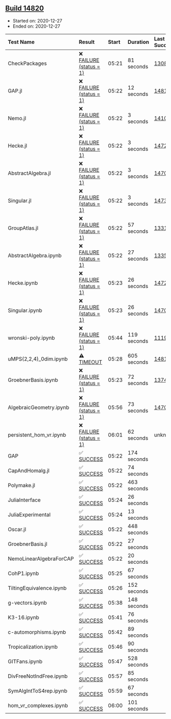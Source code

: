 ## [Build 14820](https://oscarci.mathematik.uni-kl.de/job/oscar/14820/)

* Started on: 2020-12-27
* Ended on: 2020-12-27

| Test Name    | Result | Start | Duration | Last Success | First Failure |
|:-------------|:-------|:------|:---------|:-------------|:--------------|
| CheckPackages | ❌ [FAILURE (status = 1)](https://oscarci.mathematik.uni-kl.de/job/oscar/14820/artifact/logs/build-14820/CheckPackages.log) | 05:21 | 81 seconds | [13085](https://oscarci.mathematik.uni-kl.de/job/oscar/13085/) | [13086](https://oscarci.mathematik.uni-kl.de/job/oscar/13086/) |
| GAP.jl | ❌ [FAILURE (status = 1)](https://oscarci.mathematik.uni-kl.de/job/oscar/14820/artifact/logs/build-14820/GAP.jl.log) | 05:22 | 12 seconds | [14819](https://oscarci.mathematik.uni-kl.de/job/oscar/14819/) | [14820](https://oscarci.mathematik.uni-kl.de/job/oscar/14820/) |
| Nemo.jl | ❌ [FAILURE (status = 1)](https://oscarci.mathematik.uni-kl.de/job/oscar/14820/artifact/logs/build-14820/Nemo.jl.log) | 05:22 | 3 seconds | [14101](https://oscarci.mathematik.uni-kl.de/job/oscar/14101/) | [14102](https://oscarci.mathematik.uni-kl.de/job/oscar/14102/) |
| Hecke.jl | ❌ [FAILURE (status = 1)](https://oscarci.mathematik.uni-kl.de/job/oscar/14820/artifact/logs/build-14820/Hecke.jl.log) | 05:22 | 3 seconds | [14723](https://oscarci.mathematik.uni-kl.de/job/oscar/14723/) | [14724](https://oscarci.mathematik.uni-kl.de/job/oscar/14724/) |
| AbstractAlgebra.jl | ❌ [FAILURE (status = 1)](https://oscarci.mathematik.uni-kl.de/job/oscar/14820/artifact/logs/build-14820/AbstractAlgebra.jl.log) | 05:22 | 3 seconds | [14701](https://oscarci.mathematik.uni-kl.de/job/oscar/14701/) | [14702](https://oscarci.mathematik.uni-kl.de/job/oscar/14702/) |
| Singular.jl | ❌ [FAILURE (status = 1)](https://oscarci.mathematik.uni-kl.de/job/oscar/14820/artifact/logs/build-14820/Singular.jl.log) | 05:22 | 3 seconds | [14732](https://oscarci.mathematik.uni-kl.de/job/oscar/14732/) | [14733](https://oscarci.mathematik.uni-kl.de/job/oscar/14733/) |
| GroupAtlas.jl | ❌ [FAILURE (status = 1)](https://oscarci.mathematik.uni-kl.de/job/oscar/14820/artifact/logs/build-14820/GroupAtlas.jl.log) | 05:22 | 57 seconds | [13311](https://oscarci.mathematik.uni-kl.de/job/oscar/13311/) | [13312](https://oscarci.mathematik.uni-kl.de/job/oscar/13312/) |
| AbstractAlgebra.ipynb | ❌ [FAILURE (status = 1)](https://oscarci.mathematik.uni-kl.de/job/oscar/14820/artifact/logs/build-14820/AbstractAlgebra.ipynb.log) | 05:22 | 27 seconds | [13355](https://oscarci.mathematik.uni-kl.de/job/oscar/13355/) | [13356](https://oscarci.mathematik.uni-kl.de/job/oscar/13356/) |
| Hecke.ipynb | ❌ [FAILURE (status = 1)](https://oscarci.mathematik.uni-kl.de/job/oscar/14820/artifact/logs/build-14820/Hecke.ipynb.log) | 05:23 | 26 seconds | [14723](https://oscarci.mathematik.uni-kl.de/job/oscar/14723/) | [14724](https://oscarci.mathematik.uni-kl.de/job/oscar/14724/) |
| Singular.ipynb | ❌ [FAILURE (status = 1)](https://oscarci.mathematik.uni-kl.de/job/oscar/14820/artifact/logs/build-14820/Singular.ipynb.log) | 05:23 | 26 seconds | [14701](https://oscarci.mathematik.uni-kl.de/job/oscar/14701/) | [14702](https://oscarci.mathematik.uni-kl.de/job/oscar/14702/) |
| wronski-poly.ipynb | ❌ [FAILURE (status = 1)](https://oscarci.mathematik.uni-kl.de/job/oscar/14820/artifact/logs/build-14820/wronski-poly.ipynb.log) | 05:44 | 119 seconds | [11192](https://oscarci.mathematik.uni-kl.de/job/oscar/11192/) | [11193](https://oscarci.mathematik.uni-kl.de/job/oscar/11193/) |
| uMPS(2,2,4)_0dim.ipynb | ⚠ [TIMEOUT](https://oscarci.mathematik.uni-kl.de/job/oscar/14820/artifact/logs/build-14820/uMPS-2-2-4-_0dim.ipynb.log) | 05:28 | 605 seconds | [14818](https://oscarci.mathematik.uni-kl.de/job/oscar/14818/) | [14819](https://oscarci.mathematik.uni-kl.de/job/oscar/14819/) |
| GroebnerBasis.ipynb | ❌ [FAILURE (status = 1)](https://oscarci.mathematik.uni-kl.de/job/oscar/14820/artifact/logs/build-14820/GroebnerBasis.ipynb.log) | 05:23 | 72 seconds | [13748](https://oscarci.mathematik.uni-kl.de/job/oscar/13748/) | [13749](https://oscarci.mathematik.uni-kl.de/job/oscar/13749/) |
| AlgebraicGeometry.ipynb | ❌ [FAILURE (status = 1)](https://oscarci.mathematik.uni-kl.de/job/oscar/14820/artifact/logs/build-14820/AlgebraicGeometry.ipynb.log) | 05:56 | 73 seconds | [14701](https://oscarci.mathematik.uni-kl.de/job/oscar/14701/) | [14702](https://oscarci.mathematik.uni-kl.de/job/oscar/14702/) |
| persistent_hom_vr.ipynb | ❌ [FAILURE (status = 1)](https://oscarci.mathematik.uni-kl.de/job/oscar/14820/artifact/logs/build-14820/persistent_hom_vr.ipynb.log) | 06:01 | 62 seconds | unknown | unknown |
| GAP | ✅ [SUCCESS](https://oscarci.mathematik.uni-kl.de/job/oscar/14820/artifact/logs/build-14820/GAP.log) | 05:22 | 174 seconds |  |  |
| CapAndHomalg.jl | ✅ [SUCCESS](https://oscarci.mathematik.uni-kl.de/job/oscar/14820/artifact/logs/build-14820/CapAndHomalg.jl.log) | 05:22 | 74 seconds |  |  |
| Polymake.jl | ✅ [SUCCESS](https://oscarci.mathematik.uni-kl.de/job/oscar/14820/artifact/logs/build-14820/Polymake.jl.log) | 05:22 | 463 seconds |  |  |
| JuliaInterface | ✅ [SUCCESS](https://oscarci.mathematik.uni-kl.de/job/oscar/14820/artifact/logs/build-14820/JuliaInterface.log) | 05:24 | 26 seconds |  |  |
| JuliaExperimental | ✅ [SUCCESS](https://oscarci.mathematik.uni-kl.de/job/oscar/14820/artifact/logs/build-14820/JuliaExperimental.log) | 05:24 | 13 seconds |  |  |
| Oscar.jl | ✅ [SUCCESS](https://oscarci.mathematik.uni-kl.de/job/oscar/14820/artifact/logs/build-14820/Oscar.jl.log) | 05:22 | 448 seconds |  |  |
| GroebnerBasis.jl | ✅ [SUCCESS](https://oscarci.mathematik.uni-kl.de/job/oscar/14820/artifact/logs/build-14820/GroebnerBasis.jl.log) | 05:22 | 27 seconds |  |  |
| NemoLinearAlgebraForCAP | ✅ [SUCCESS](https://oscarci.mathematik.uni-kl.de/job/oscar/14820/artifact/logs/build-14820/NemoLinearAlgebraForCAP.log) | 05:22 | 20 seconds |  |  |
| CohP1.ipynb | ✅ [SUCCESS](https://oscarci.mathematik.uni-kl.de/job/oscar/14820/artifact/logs/build-14820/CohP1.ipynb.log) | 05:25 | 67 seconds |  |  |
| TiltingEquivalence.ipynb | ✅ [SUCCESS](https://oscarci.mathematik.uni-kl.de/job/oscar/14820/artifact/logs/build-14820/TiltingEquivalence.ipynb.log) | 05:26 | 152 seconds |  |  |
| g-vectors.ipynb | ✅ [SUCCESS](https://oscarci.mathematik.uni-kl.de/job/oscar/14820/artifact/logs/build-14820/g-vectors.ipynb.log) | 05:38 | 148 seconds |  |  |
| K3-16.ipynb | ✅ [SUCCESS](https://oscarci.mathematik.uni-kl.de/job/oscar/14820/artifact/logs/build-14820/K3-16.ipynb.log) | 05:41 | 76 seconds |  |  |
| c-automorphisms.ipynb | ✅ [SUCCESS](https://oscarci.mathematik.uni-kl.de/job/oscar/14820/artifact/logs/build-14820/c-automorphisms.ipynb.log) | 05:42 | 89 seconds |  |  |
| Tropicalization.ipynb | ✅ [SUCCESS](https://oscarci.mathematik.uni-kl.de/job/oscar/14820/artifact/logs/build-14820/Tropicalization.ipynb.log) | 05:46 | 90 seconds |  |  |
| GITFans.ipynb | ✅ [SUCCESS](https://oscarci.mathematik.uni-kl.de/job/oscar/14820/artifact/logs/build-14820/GITFans.ipynb.log) | 05:47 | 528 seconds |  |  |
| DivFreeNotIndFree.ipynb | ✅ [SUCCESS](https://oscarci.mathematik.uni-kl.de/job/oscar/14820/artifact/logs/build-14820/DivFreeNotIndFree.ipynb.log) | 05:57 | 85 seconds |  |  |
| SymAlgIntToS4rep.ipynb | ✅ [SUCCESS](https://oscarci.mathematik.uni-kl.de/job/oscar/14820/artifact/logs/build-14820/SymAlgIntToS4rep.ipynb.log) | 05:59 | 67 seconds |  |  |
| hom_vr_complexes.ipynb | ✅ [SUCCESS](https://oscarci.mathematik.uni-kl.de/job/oscar/14820/artifact/logs/build-14820/hom_vr_complexes.ipynb.log) | 06:00 | 101 seconds |  |  |
